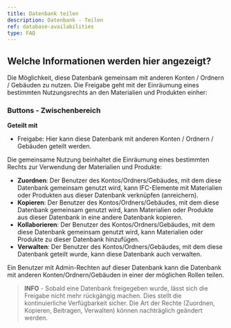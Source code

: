 ```yaml
---
title: Datenbank teilen
description: Datenbank - Teilen
ref: database-availabilities
type: FAQ
---
```


## Welche Informationen werden hier angezeigt?
Die Möglichkeit, diese Datenbank gemeinsam mit anderen Konten / Ordnern / Gebäuden zu nutzen. Die Freigabe geht mit der Einräumung eines bestimmten Nutzungsrechts an den Materialien und Produkten einher:

### Buttons - Zwischenbereich ###
**Geteilt mit** 
- Freigabe: Hier kann diese Datenbank mit anderen Konten / Ordnern / Gebäuden geteilt werden. 

Die gemeinsame Nutzung beinhaltet die Einräumung eines bestimmten Rechts zur Verwendung der Materialien und Produkte:

- **Zuordnen**: Der Benutzer des Kontos/Ordners/Gebäudes, mit dem diese Datenbank gemeinsam genutzt wird, kann IFC-Elemente mit Materialien oder Produkten aus dieser Datenbank verknüpfen (anreichern).
- **Kopieren**: Der Benutzer des Kontos/Ordners/Gebäudes, mit dem diese Datenbank gemeinsam genutzt wird, kann Materialien oder Produkte aus dieser Datenbank in eine andere Datenbank kopieren.
- **Kollaborieren**: Der Benutzer des Kontos/Ordners/Gebäudes, mit dem diese Datenbank gemeinsam genutzt wird, kann Materialien oder Produkte zu dieser Datenbank hinzufügen.
- **Verwalten**: Der Benutzer des Kontos/Ordners/Gebäudes, mit dem diese Datenbank geteilt wurde, kann diese Datenbank auch verwalten.

Ein Benutzer mit Admin-Rechten auf dieser Datenbank kann die Datenbank mit anderen Konten/Ordnern/Gebäuden in einer der möglichen Rollen teilen.

>**INFO** - Sobald eine Datenbank freigegeben wurde, lässt sich die Freigabe nicht mehr rückgängig machen. Dies stellt die kontinuierliche Verfügbarkeit sicher. Die Art der Rechte (Zuordnen, Kopieren, Beitragen, Verwalten) können nachträglich geändert werden.